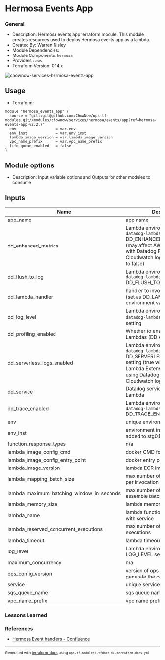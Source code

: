 <!-- BEGIN_TF_DOCS -->
# Hermosa Events App

### General

* Description: Hermosa events app terraform module.
  This module creates resources used to deploy Hermosa events app as a lambda.
* Created By: Warren Nisley
* Module Dependencies:
* Module Components: `hermosa`
* Providers : `aws`
* Terraform Version: 0.14.x

![chownow-services-hermosa-events-app](https://github.com/ChowNow/ops-tf-modules/workflows/chownow-services-hermosa-events-app/badge.svg)

## Usage

* Terraform:

```hcl
module "hermosa_events_app" {
  source = "git::git@github.com:ChowNow/ops-tf-modules.git//modules/chownow/services/hermosa/events/app?ref=hermosa-events-app-v2.2.7"
  env                  = var.env
  env_inst             = var.env_inst
  lambda_image_version = var.lambda_image_version
  vpc_name_prefix      = var.vpc_name_prefix
  fifo_queue_enabled   = false
}
```

## Module options

* Description: Input variable options and Outputs for other modules to consume

## Inputs

| Name | Description | Type | Default | Required |
|------|-------------|------|---------|:--------:|
| app\_name | app name | `string` | `"hermosa"` | no |
| dd\_enhanced\_metrics | Lambda environment var for `datadog-lambda` DD\_ENHANCED\_METRICS setting (may affect AWS bill when used with Datadog Forwarder via Cloudwatch logs; to opt-out set it to false) | `string` | `"true"` | no |
| dd\_flush\_to\_log | Lambda environment var for `datadog-lambda` DD\_FLUSH\_TO\_LOG setting | `string` | `"true"` | no |
| dd\_lambda\_handler | handler to invoke from datadog (set as DD\_LAMBDA\_HANDLER environment variable) | `string` | `"event_handlers.sqs_lambda.handler"` | no |
| dd\_log\_level | Lambda environment var for `datadog-lambda` DD\_LOG\_LEVEL setting | `string` | `"INFO"` | no |
| dd\_profiling\_enabled | Whether to enable profiling for Lambdas (DD APM requirement) | `string` | `"false"` | no |
| dd\_serverless\_logs\_enabled | Lambda environment var for `datadog-lambda` DD\_SERVERLESS\_LOGS\_ENABLED setting (true when using Datadog Lambda Extension; false when using Datadog Forwarder via Cloudwatch logs) | `string` | `"true"` | no |
| dd\_service | Datadog service name for the Lambda | `string` | `"hermosa-events-consumer"` | no |
| dd\_trace\_enabled | Lambda environment var for `datadog-lambda` DD\_TRACE\_ENABLED setting | `string` | `"true"` | no |
| env | unique environment name | `any` | n/a | yes |
| env\_inst | environment instance, eg 01 added to stg01 | `string` | `""` | no |
| function\_response\_types | n/a | `list` | ```[ "ReportBatchItemFailures" ]``` | no |
| lambda\_image\_config\_cmd | docker CMD for the lambda | `list` | `[]` | no |
| lambda\_image\_config\_entry\_point | docker entry point for the lambda | `list` | `[]` | no |
| lambda\_image\_version | lambda ECR image version | `string` | `"main"` | no |
| lambda\_mapping\_batch\_size | max number of messages to send per invocation | `number` | `5` | no |
| lambda\_maximum\_batching\_window\_in\_seconds | max number of seconds to assemble batch | `number` | `5` | no |
| lambda\_memory\_size | lambda memory allocation | `number` | `1024` | no |
| lambda\_name | lambda function name associated with service | `string` | `"hermosa_lambda"` | no |
| lambda\_reserved\_concurrent\_executions | max number of lambda concurrent executions | `number` | `500` | no |
| lambda\_timeout | lambda timeout seconds | `number` | `360` | no |
| log\_level | Lambda environment var for `app` LOG\_LEVEL setting | `string` | `"INFO"` | no |
| maximum\_concurrency | n/a | `string` | `"300"` | no |
| ops\_config\_version | version of ops repository used to generate the configuration | `string` | `"master"` | no |
| service | unique service name | `string` | `"hermosa-events"` | no |
| sqs\_queue\_name | sqs queue name | `string` | `"hermosa-events"` | no |
| vpc\_name\_prefix | vpc name prefix | `any` | n/a | yes |



### Lessons Learned

### References

* [Hermosa Event handlers - Confluence](https://chownow.atlassian.net/l/cp/NZUxPjVe)

---

<sub>Generated with [terraform-docs](https://terraform-docs.io/) using `ops-tf-modules/.tfdocs.d/.terraform-docs.yml`<sub>
<!-- END_TF_DOCS -->